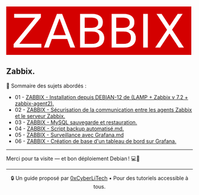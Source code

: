 ![zabbix-logo](./images/zabbix-logo.png)

## Zabbix.

👋 Sommaire des sujets abordés :

- 01 - [ZABBIX - Installation depuis DEBIAN-12 de (LAMP + Zabbix v 7.2 + zabbix-agent2).](ZABBIX-installation-depuis-DEBIAN-12-LAMP-Zabbix-version-7.2-zabbix-agent2.md)
- 02 - [ZABBIX - Sécurisation de la communication entre les agents Zabbix et le serveur Zabbix.](ZABBIX-Sécurisation-de-la-communication-entre-les-agents-Zabbix-et-le-serveur-Zabbix.md)
- 03 - [ZABBIX - MySQL sauvegarde et restauration.](ZABBIX-MySQL-sauvegarde-restauration.md)
- 04 - [ZABBIX - Script backup automatisé.md.](ZABBIX-Script-backup-automatisé.md)
- 05 - [ZABBIX - Surveillance avec Grafana.md](ZABBIX-Surveillance-avec-Grafana.md)
- 06 - [ZABBIX - Création de base d'un tableau de bord sur Grafana.](ZABBIX-Création-de-base-d-un-tableau-de-bord-Grafana.md)

---

Merci pour ta visite — et bon déploiement Debian ! 💻🚀

---

<p align="center">
  🔒 Un guide proposé par <a href="https://github.com/0xCyberLiTech">0xCyberLiTech</a> • Pour des tutoriels accessible à tous.
</p>

